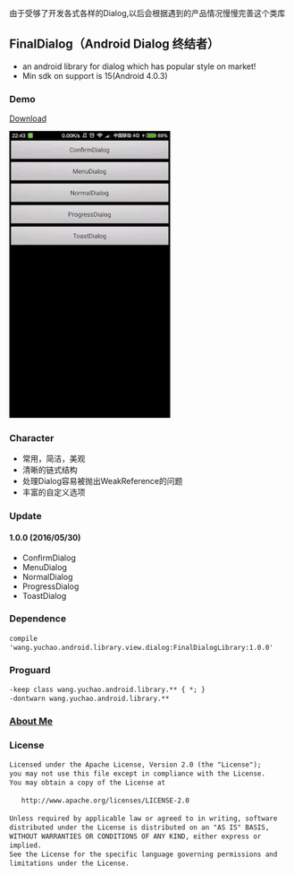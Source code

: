 由于受够了开发各式各样的Dialog,以后会根据遇到的产品情况慢慢完善这个类库

## FinalDialog（Android Dialog 终结者）
- an android library for dialog which has popular style on market!
- Min sdk on support is 15(Android 4.0.3)

### Demo

[Download](https://codeload.github.com/yuchao-wang/FinalDialog/zip/master)

![pic is here](https://github.com/yuchao-wang/FinalDialog/blob/master/image/screenshot.gif)

### Character
- 常用，简洁，美观
- 清晰的链式结构
- 处理Dialog容易被抛出WeakReference的问题
- 丰富的自定义选项

### Update
#### 1.0.0 (2016/05/30)

- ConfirmDialog
- MenuDialog
- NormalDialog
- ProgressDialog
- ToastDialog

### Dependence 

```
compile 'wang.yuchao.android.library.view.dialog:FinalDialogLibrary:1.0.0'
```

### Proguard

```
-keep class wang.yuchao.android.library.** { *; }
-dontwarn wang.yuchao.android.library.**
```


### [About Me](http://yuchao.wang)


### License

```
Licensed under the Apache License, Version 2.0 (the "License");
you may not use this file except in compliance with the License.
You may obtain a copy of the License at

   http://www.apache.org/licenses/LICENSE-2.0

Unless required by applicable law or agreed to in writing, software
distributed under the License is distributed on an "AS IS" BASIS,
WITHOUT WARRANTIES OR CONDITIONS OF ANY KIND, either express or implied.
See the License for the specific language governing permissions and
limitations under the License.
```